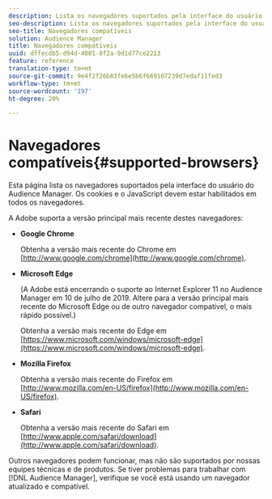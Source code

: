```yaml
---
description: Lista os navegadores suportados pela interface do usuário do Audience Manager. Os cookies e o JavaScript devem estar habilitados em todos os navegadores.
seo-description: Lista os navegadores suportados pela interface do usuário do Audience Manager. Os cookies e o JavaScript devem estar habilitados em todos os navegadores.
seo-title: Navegadores compatíveis
solution: Audience Manager
title: Navegadores compatíveis
uuid: dffecdb5-d94d-4001-8f2a-9d1d77ce2213
feature: reference
translation-type: tm+mt
source-git-commit: 9e4f2f26b83fe6e5b6f669107239d7edaf11fed3
workflow-type: tm+mt
source-wordcount: '197'
ht-degree: 20%

---
```



# Navegadores compatíveis{#supported-browsers}

Esta página lista os navegadores suportados pela interface do usuário do Audience Manager. Os cookies e o JavaScript devem estar habilitados em todos os navegadores.

<!-- 

c_supported_browsers.xml

 -->

A Adobe suporta a versão principal mais recente destes navegadores:

* **Google Chrome**

   Obtenha a versão mais recente do Chrome em [http://www.google.com/chrome](http://www.google.com/chrome).

* **Microsoft Edge**

   (A Adobe está encerrando o suporte ao Internet Explorer 11 no Audience Manager em 10 de julho de 2019. Altere para a versão principal mais recente do Microsoft Edge ou de outro navegador compatível, o mais rápido possível.)

   Obtenha a versão mais recente do Edge em [https://www.microsoft.com/windows/microsoft-edge](https://www.microsoft.com/windows/microsoft-edge).

* **Mozilla Firefox**

   Obtenha a versão mais recente do Firefox em [http://www.mozilla.com/en-US/firefox](http://www.mozilla.com/en-US/firefox).

* **Safari**

   Obtenha a versão mais recente do Safari em [http://www.apple.com/safari/download](http://www.apple.com/safari/download).

Outros navegadores podem funcionar, mas não são suportados por nossas equipes técnicas e de produtos. Se tiver problemas para trabalhar com [!DNL Audience Manager], verifique se você está usando um navegador atualizado e compatível.
